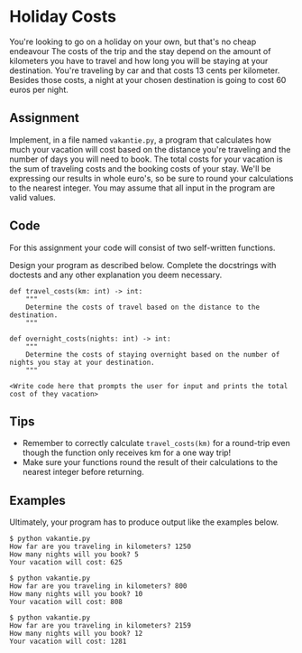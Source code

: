 # Holiday Costs

You're looking to go on a holiday on your own, but that's no cheap endeavour
The costs of the trip and the stay depend on the amount of kilometers you have to travel and how long you will be staying at your destination. You're traveling by car and that costs 13 cents per kilometer. Besides those costs, a night at your chosen destination is going to cost 60 euros per night.

## Assignment

Implement, in a file named `vakantie.py`, a program that calculates how much your vacation will cost based on the distance you're traveling and the number of days you will need to book. The total costs for your vacation is the sum of traveling costs and the booking costs of your stay. We'll be expressing our results in whole euro's, so be sure to round your calculations to the nearest integer. 
You may assume that all input in the program are valid values.

## Code

For this assignment your code will consist of two self-written functions.

Design your program as described below. Complete the docstrings with doctests and any other explanation you deem necessary.

    def travel_costs(km: int) -> int:
        """
        Determine the costs of travel based on the distance to the destination.
        """

    def overnight_costs(nights: int) -> int:
        """
        Determine the costs of staying overnight based on the number of nights you stay at your destination.
        """

    <Write code here that prompts the user for input and prints the total cost of they vacation>

## Tips

* Remember to correctly calculate `travel_costs(km)` for a round-trip even though the function only receives km for a one way trip!
* Make sure your functions round the result of their calculations to the nearest integer before returning.

## Examples

Ultimately, your program has to produce output like the examples below.

    $ python vakantie.py
    How far are you traveling in kilometers? 1250
    How many nights will you book? 5
    Your vacation will cost: 625

    $ python vakantie.py
    How far are you traveling in kilometers? 800
    How many nights will you book? 10
    Your vacation will cost: 808

    $ python vakantie.py
    How far are you traveling in kilometers? 2159
    How many nights will you book? 12
    Your vacation will cost: 1281
